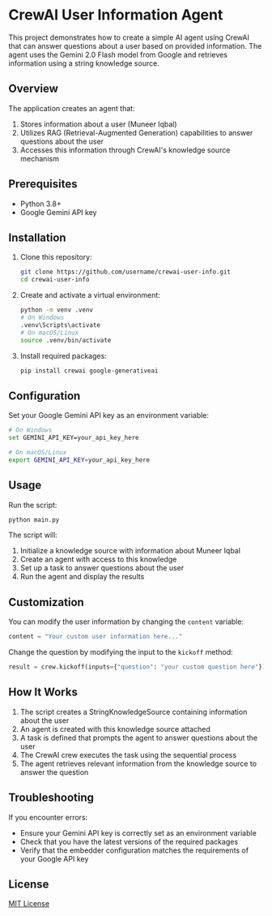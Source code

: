 # CrewAI User Information Agent

This project demonstrates how to create a simple AI agent using CrewAI that can answer questions about a user based on provided information. The agent uses the Gemini 2.0 Flash model from Google and retrieves information using a string knowledge source.

## Overview

The application creates an agent that:
1. Stores information about a user (Muneer Iqbal)
2. Utilizes RAG (Retrieval-Augmented Generation) capabilities to answer questions about the user
3. Accesses this information through CrewAI's knowledge source mechanism

## Prerequisites

- Python 3.8+
- Google Gemini API key

## Installation

1. Clone this repository:
   ```bash
   git clone https://github.com/username/crewai-user-info.git
   cd crewai-user-info
   ```

2. Create and activate a virtual environment:
   ```bash
   python -m venv .venv
   # On Windows
   .venv\Scripts\activate
   # On macOS/Linux
   source .venv/bin/activate
   ```

3. Install required packages:
   ```bash
   pip install crewai google-generativeai
   ```

## Configuration

Set your Google Gemini API key as an environment variable:

```bash
# On Windows
set GEMINI_API_KEY=your_api_key_here

# On macOS/Linux
export GEMINI_API_KEY=your_api_key_here
```

## Usage

Run the script:

```bash
python main.py
```

The script will:
1. Initialize a knowledge source with information about Muneer Iqbal
2. Create an agent with access to this knowledge
3. Set up a task to answer questions about the user
4. Run the agent and display the results

## Customization

You can modify the user information by changing the `content` variable:

```python
content = "Your custom user information here..."
```

Change the question by modifying the input to the `kickoff` method:

```python
result = crew.kickoff(inputs={"question": "your custom question here"})
```

## How It Works

1. The script creates a StringKnowledgeSource containing information about the user
2. An agent is created with this knowledge source attached
3. A task is defined that prompts the agent to answer questions about the user
4. The CrewAI crew executes the task using the sequential process
5. The agent retrieves relevant information from the knowledge source to answer the question

## Troubleshooting

If you encounter errors:

- Ensure your Gemini API key is correctly set as an environment variable
- Check that you have the latest versions of the required packages
- Verify that the embedder configuration matches the requirements of your Google API key

## License

[MIT License](LICENSE)